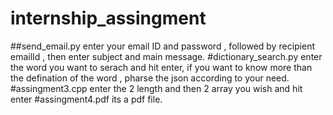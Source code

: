 # internship_assingment

##send_email.py
  enter your email ID and password , followed by recipient emailId , then enter subject and main message.
#dictionary_search.py
enter the word you want to serach and hit enter, if you want to know more than the defination of the word , pharse the json according to your need.
#assingment3.cpp
enter the 2 length and then 2 array you wish and hit enter
#assingment4.pdf
its a pdf file.
